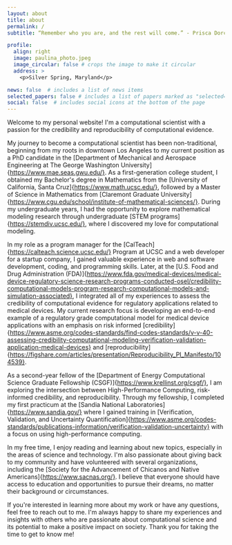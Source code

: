 ```yaml
---
layout: about
title: about
permalink: /
subtitle: “Remember who you are, and the rest will come.” - Prisca Dorcas Mojica Rodríguez, For Brown Girls with Sharp Edges and Tender Hearts

profile:
  align: right
  image: paulina_photo.jpeg
  image_circular: false # crops the image to make it circular
  address: >
    <p>Silver Spring, Maryland</p>

news: false  # includes a list of news items
selected_papers: false # includes a list of papers marked as "selected={true}"
social: false  # includes social icons at the bottom of the page
---
```


Welcome to my personal website! I'm a computational scientist with a passion for the credibility and reproducibility of computational evidence.

My journey to become a computational scientist has been non-traditional, beginning from my roots in downtown Los Angeles to my current position as a PhD candidate in the [Department of Mechanical and Aerospace Engineering at The George Washington University]{https://www.mae.seas.gwu.edu/}. As a first-generation college student, I obtained my Bachelor's degree in Mathematics from the [University of California, Santa Cruz]{https://www.math.ucsc.edu/}, followed by a Master of Science in Mathematics from [Claremont Graduate University]{https://www.cgu.edu/school/institute-of-mathematical-sciences/}. During my undergraduate years, I had the opportunity to explore mathematical modeling research through undergraduate [STEM programs]{https://stemdiv.ucsc.edu/}, where I discovered my love for computational modeling.

In my role as a program manager for the [CalTeach]{https://calteach.science.ucsc.edu/} Program at UCSC and a web developer for a startup company, I gained valuable experience in web and software development, coding, and programming skills. Later, at the [U.S. Food and Drug Administration (FDA)]{https://www.fda.gov/medical-devices/medical-device-regulatory-science-research-programs-conducted-osel/credibility-computational-models-program-research-computational-models-and-simulation-associated}, I integrated all of my experiences to assess the credibility of computational evidence for regulatory applications related to medical devices. My current research focus is developing an end-to-end example of a regulatory grade computational model for medical device applications with an emphasis on risk informed [credibility]{https://www.asme.org/codes-standards/find-codes-standards/v-v-40-assessing-credibility-computational-modeling-verification-validation-application-medical-devices} and [reproducibility]{https://figshare.com/articles/presentation/Reproducibility_PI_Manifesto/104539}.

As a second-year fellow of the [Department of Energy Computational Science Graduate Fellowship (CSGF)]{https://www.krellinst.org/csgf/}, I am exploring the intersection between High-Performance Computing, risk-informed credibility, and reproducibility. Through my fellowship, I completed my first practicum at the [Sandia National Laboratories]{https://www.sandia.gov/} where I gained training in [Verification, Validation, and Uncertainty Quantification]{https://www.asme.org/codes-standards/publications-information/verification-validation-uncertainty} with a focus on using high-performance computing.

In my free time, I enjoy reading and learning about new topics, especially in the areas of science and technology. I'm also passionate about giving back to my community and have volunteered with several organizations, including the [Society for the Advancement of Chicanos and Native Americans]{https://www.sacnas.org/}. I believe that everyone should have access to education and opportunities to pursue their dreams, no matter their background or circumstances.

If you're interested in learning more about my work or have any questions, feel free to reach out to me. I'm always happy to share my experiences and insights with others who are passionate about computational science and its potential to make a positive impact on society. Thank you for taking the time to get to know me!
